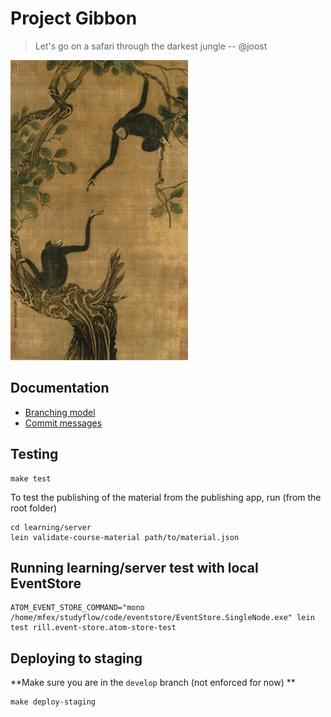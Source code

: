 # Project Gibbon

> Let's go on a safari through the darkest jungle -- @joost

![](docs/Yi-Yuanji-Two-gibbons-in-an-oak-tree.jpg)


## Documentation

* [Branching model](docs/branching_model.md)
* [Commit messages](docs/commits.md)
## Testing

    make test

To test the publishing of the material from the publishing app, run (from the root folder)

    cd learning/server
    lein validate-course-material path/to/material.json

## Running learning/server test with local EventStore
    ATOM_EVENT_STORE_COMMAND="mono /home/mfex/studyflow/code/eventstore/EventStore.SingleNode.exe" lein test rill.event-store.atom-store-test

## Deploying to staging

**Make sure you are in the `develop` branch (not enforced for now) **

    make deploy-staging

